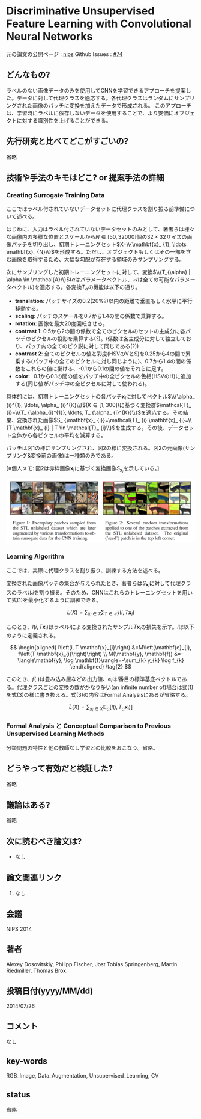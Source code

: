 # Discriminative Unsupervised Feature Learning with Convolutional Neural Networks

元の論文の公開ページ : [nips](https://papers.nips.cc/paper/5548-discriminative-unsupervised-feature-learning-with-convolutional-neural-networks.pdf)
Github Issues : [#74](https://github.com/Obarads/obarads.github.io/issues/74)

## どんなもの?
ラベルのない画像データのみを使用してCNNを学習できるアプローチを提案した。データに対して代理クラスを適応する。各代理クラスはランダムにサンプリングされた画像のパッチに変換を加えたデータで形成される。
このアプローチは、学習時にラベルに依存しないデータを使用することで、より安価にオブジェクトに対する識別性を上げることができる。

## 先行研究と比べてどこがすごいの?
省略

## 技術や手法のキモはどこ? or 提案手法の詳細
### Creating Surrogate Training Data
ここではラベル付されていないデータセットに代理クラスを割り振る前準備について述べる。

はじめに、入力はラベル付されていないデータセットのみとして、著者らは様々な画像内の多様な位置とスケールから$N \in[50,32000]$個の$32\times32$サイズの画像パッチを切り出し、初期トレーニングセット$X=\\{\mathbf{x}_ {1}, \ldots \mathbf{x}_ {N}\\}$を形成する。ただし、オブジェクトもしくはその一部を含む画像を取得するため、大幅な勾配が存在する領域のみサンプリングする。

次にサンプリングした初期トレーニングセットに対して、変換$\\{T_{\alpha} | \alpha \in \mathcal{A}\\}$($\alpha$はパラメータベクトル、$\mathcal{A}$は全ての可能なパラメータベクトル)を適応する。各変換$T_ \alpha$の機能は以下の通り。

- **translation**: パッチサイズの0.2(20%?)以内の距離で垂直もしく水平に平行移動する。
- **scaling**: パッチのスケールを0.7から1.4の間の係数で乗算する。
- **rotation**: 画像を最大20度回転させる。
- **contrast 1**: 0.5から2の間の係数で全てのピクセルのセットの主成分に各パッチのピクセルの投影を乗算する(?)。(係数は各主成分に対して独立しており、パッチ内の全てのピク説に対して同じである(?))
- **contrast 2**: 全てのピクセルの値と彩度(HSVのVとS)を0.25から4の間で累乗する(パッチ中の全てのピクセルに対し同じように)、0.7から1.4の間の係数をこれらの値に掛ける、-0.1から0.1の間の値をそれらに足す。
- **color**: -0.1から0.1の間の値をパッチ中の全ピクセルの色相(HSVのH)に追加する(同じ値がパッチ中の全ピクセルに対して使われる)。

具体的には、初期トレーニングセットの各パッチ$\mathbf{x}_ i$に対してベクトル$\\{\alpha_ {i}^{1}, \ldots, \alpha_ {i}^{K}\\}$($K \in[1,300]$)に基づく変換群$\mathcal{T}_ {i}=\\{T_ {\alpha_{i}^{1}}, \ldots, T_ {\alpha_ {i}^{K}}\\}$を適応する。その結果、変換された画像$S_ {\mathbf{x}_ {i}}=\mathcal{T}_ {i} \mathbf{x}_ {i}=\\{T \mathbf{x}_ {i} | T \in \mathcal{T}_ {i}\\}$を生成する。その後、データセット全体から各ピクセルの平均を減算する。

パッチは図1の様にサンプリングされ、図2の様に変換される。図2の元画像(サンプリング&変換前の画像)は一種類のみである。

[※個人メモ: 図2は赤枠画像$\mathbf{x_ i}$に基づく変換画像$S_ {\mathbf{x}_ i}$を示している。]

![fig1_2](img/DUFLwCNN/fig1_2.png)

### Learning Algorithm
ここでは、実際に代理クラスを割り振り、訓練する方法を述べる。

変換された画像パッチの集合が与えられたとき、著者らは$S_ {\mathbf{x}_ {i}}$に対して代理クラスのラベル$i$を割り振る。そのため、CNNはこれらのトレーニングセットを用いて式(1)を最小化するように訓練できる。

$$
L(X)=\sum_{\mathbf{x}_{i} \in X} \sum_{T \in \mathcal{T}_{i}} l\left(i, T \mathbf{x}_{i}\right) \tag{1}
$$

このとき、$l(i, T \mathbf{x}_ {i})$はラベル$i$による変換されたサンプル$T\mathbf{x}_ i$の損失を示す。$l$は以下のように定義される。

$$
\begin{aligned} l\left(i, T \mathbf{x}_{i}\right) &=M\left(\mathbf{e}_{i}, f\left(T \mathbf{x}_{i}\right)\right) \\ 
M(\mathbf{y}, \mathbf{f}) &=-\langle\mathbf{y}, \log \mathbf{f}\rangle=-\sum_{k} y_{k} \log f_{k} \end{aligned} \tag{2}
$$

このとき、$f(\cdot)$は畳み込み層などの出力値、$\mathbf{e}_ i$は$i$番目の標準基底ベクトルである。代理クラスごとの変換の数がかなり多い(an infinite number of)場合は式(1)を式(3)の様に書き換える。式(3)の内容はFormal Analysisにあるが省略する。

$$
\widehat{L}(X)=\sum_{\mathbf{x}_{i} \in X} \mathbb{E}_{\alpha}\left[l\left(i, T_{\alpha} \mathbf{x}_{i}\right)\right] \tag{3}
$$

### Formal Analysis と Conceptual Comparison to Previous Unsupervised Learning Methods
分類問題の特性と他の教師なし学習との比較をおこなう。省略。

## どうやって有効だと検証した?
省略

## 議論はある?
省略

## 次に読むべき論文は?
- なし

## 論文関連リンク
1. なし

## 会議
NIPS 2014

## 著者
Alexey Dosovitskiy, Philipp Fischer, Jost Tobias Springenberg, Martin Riedmiller, Thomas Brox.

## 投稿日付(yyyy/MM/dd)
2014/07/26

## コメント
なし

## key-words
RGB_Image, Data_Augmentation, Unsupervised_Learning, CV

## status
省略